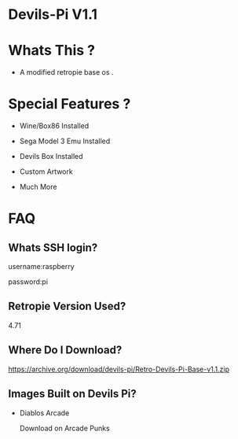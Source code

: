 # Devils-Pi V1.1

# Whats This ?

- A modified retropie base os .

# Special Features ? 

- Wine/Box86 Installed

- Sega Model 3 Emu Installed

- Devils Box Installed 

- Custom Artwork 

- Much More

# FAQ

  ## Whats SSH login? ##

username:raspberry

password:pi

  ## Retropie Version Used? ##

4.71

  ## Where Do I Download? ##

https://archive.org/download/devils-pi/Retro-Devils-Pi-Base-v1.1.zip

  ## Images Built on Devils Pi? ##

- Diablos Arcade 

   Download on Arcade Punks 
